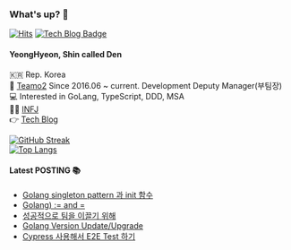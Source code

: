 ### What's up? 👊 
[![Hits](https://hits.seeyoufarm.com/api/count/incr/badge.svg?url=https%3A%2F%2Fgithub.com%2FshinYeongHyeon&count_bg=%2379C83D&title_bg=%23555555&icon=smugmug.svg&icon_color=%23E7E7E7&title=hits&edge_flat=false)](https://hits.seeyoufarm.com) 
[![Tech Blog Badge](https://img.shields.io/badge/dev-blog-lightgrey)](https://den-shin.tistory.com)

#### YeongHyeon, Shin called Den  
🇰🇷 Rep. Korea  
💼 [Teamo2](http://teamo2.kr) Since 2016.06 ~ current. Development Deputy Manager(부팀장)    
💻 Interested in GoLang, TypeScript, DDD, MSA  
:raising_hand_man: [INFJ](https://www.16personalities.com/ko/%EC%84%B1%EA%B2%A9%EC%9C%A0%ED%98%95-infj)  
👉 [Tech Blog](https://den-shin.tistory.com)  

[![GitHub Streak](http://github-readme-streak-stats.herokuapp.com?user=shinYeongHyeon&theme=onedark)](https://git.io/streak-stats)   
[![Top Langs](https://github-readme-stats.vercel.app/api/top-langs/?username=shinYeongHyeon&hide=html,css&layout=compact&langs_count=10&exclude_repo=shinYeongHyeon.github.io&theme=onedark)](https://github.com/anuraghazra/github-readme-stats)

#### Latest POSTING 📚
<!-- BLOG-POST-LIST:START -->
- [Golang singleton pattern 과 init 함수](https://den-shin.tistory.com/74)
- [Golang&rpar; := and =](https://den-shin.tistory.com/73)
- [성공적으로 팀을 이끌기 위해](https://den-shin.tistory.com/72)
- [Golang Version Update/Upgrade](https://den-shin.tistory.com/71)
- [Cypress 사용해서 E2E Test 하기](https://den-shin.tistory.com/70)
<!-- BLOG-POST-LIST:END -->
